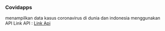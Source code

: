 ### Covidapps

menampilkan data kasus coronavirus di dunia dan indonesia menggunakan API
Link API :
<a href= 'https://documenter.getpostman.com/'>Link Api</a>
